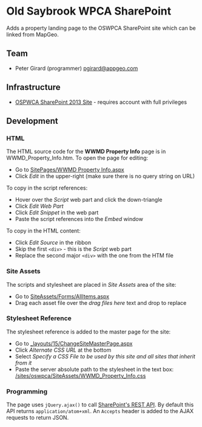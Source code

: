 ﻿# Old Saybrook WPCA SharePoint

Adds a property landing page to the OSWPCA SharePoint site which can be
linked from MapGeo.

## Team

* Peter Girard (programmer) [pgirard@appgeo.com](mailto:pgirard@appgeo.com)

## Infrastructure

* [OSPWCA SharePoint 2013 Site](https://appgeoportal.sharepoint.com/sites/oswpca) - requires account with full privileges

## Development

### HTML

The HTML source code for the **WWMD Property Info** page is in WWMD\_Property\_Info.htm.  To open the page for editing:

* Go to [SitePages/WWMD Property Info.aspx](https://appgeoportal.sharepoint.com/sites/oswpca/SitePages/WWMD%20Property%20Info.aspx)
* Click _Edit_ in the upper-right (make sure there is no query string on URL)

To copy in the script references:

* Hover over the _Script_ web part and click the down-triangle
* Click _Edit Web Part_
* Click _Edit Snippet_ in the web part
* Paste the script references into the _Embed_ window

To copy in the HTML content:

* Click _Edit Source_ in the ribbon
* Skip the first `<div>` - this is the _Script_ web part
* Replace the second major `<div>` with the one from the HTM file 

### Site Assets

The scripts and stylesheet are placed in _Site Assets_ area of the site:

* Go to [SiteAssets/Forms/AllItems.aspx](https://appgeoportal.sharepoint.com/sites/oswpca/SiteAssets/Forms/AllItems.aspx)
* Drag each asset file over the _drag files here_ text and drop to replace

### Stylesheet Reference

The stylesheet reference is added to the master page for the site:

* Go to [_layouts/15/ChangeSiteMasterPage.aspx](https://appgeoportal.sharepoint.com/sites/oswpca/_layouts/15/ChangeSiteMasterPage.aspx)
* Click _Alternate CSS URL_ at the bottom
* Select _Specify a CSS File to be used by this site and all sites that inherit from it_
* Paste the server absolute path to the stylesheet in the text box: [/sites/oswpca/SiteAssets/WWMD\_Property\_Info.css](https://appgeoportal.sharepoint.com/sites/oswpca/SiteAssets/WWMD_Property_Info.css)

### Programming

The page uses `jQuery.ajax()` to call [SharePoint's REST API](http://msdn.microsoft.com/en-us/library/office/fp142380.aspx).  By
default this API returns `application/atom+xml`.  An `Accepts` header is added to the AJAX requests to return JSON.





